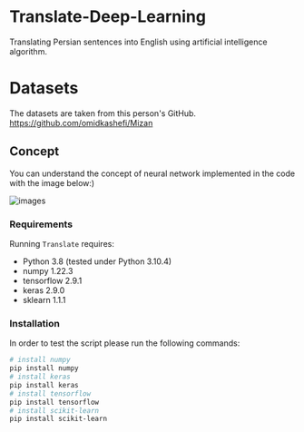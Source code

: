 # Translate-Deep-Learning
Translating Persian sentences into English using artificial intelligence algorithm.

# Datasets
The datasets are taken from this person's GitHub. https://github.com/omidkashefi/Mizan

## Concept
You can understand the concept of neural network implemented in the code with the image below:)

![images](https://user-images.githubusercontent.com/113052872/195885755-8327f185-b0d9-4db6-ac36-81dd87a3aca9.png)

### Requirements
Running `Translate` requires:
* Python 3.8 (tested under Python 3.10.4)
* numpy 1.22.3
* tensorflow 2.9.1
* keras 2.9.0
* sklearn 1.1.1

### Installation
In order to test the script please run the following commands:
```sh
# install numpy
pip install numpy
# install keras
pip install keras
# install tensorflow
pip install tensorflow
# install scikit-learn
pip install scikit-learn
```
